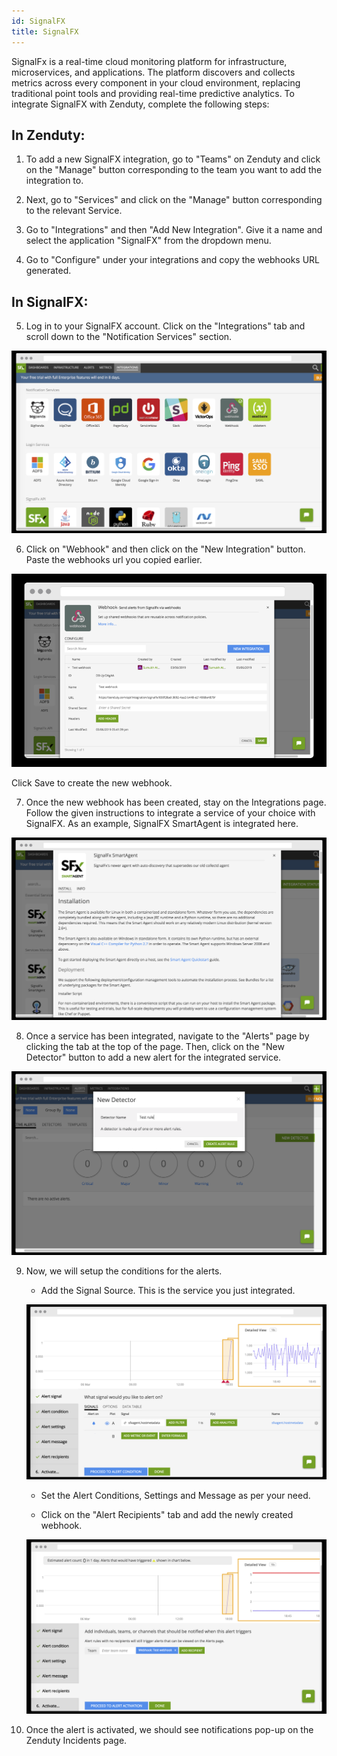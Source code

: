 ```yaml
---
id: SignalFX
title: SignalFX
---
```

SignalFx is a real-time cloud monitoring platform for infrastructure, microservices, and applications. The platform discovers and collects metrics across every component in your cloud environment, replacing traditional point tools and providing real-time predictive analytics. To integrate SignalFX with Zenduty, complete the following steps:

## In Zenduty: 

1. To add a new SignalFX integration, go to "Teams" on Zenduty and click on the "Manage" button corresponding to the team you want to add the integration to.

2. Next, go to "Services" and click on the "Manage" button corresponding to the relevant Service.

3. Go to "Integrations" and then "Add New Integration". Give it a name and select the application "SignalFX" from the dropdown menu.

4. Go to "Configure" under your integrations and copy the webhooks URL generated.

## In SignalFX:

5. Log in to your SignalFX account. Click on the "Integrations" tab and scroll down to the "Notification Services" section.

![](/img/Integrations/SignalFX/1.png)

6. Click on "Webhook" and then click on the "New Integration" button. Paste the webhooks url you copied earlier.

![](/img/Integrations/SignalFX/2.png)

Click Save to create the new webhook.

7. Once the new webhook has been created, stay on the Integrations page. Follow the given instructions to integrate a service of your choice with SignalFX.
As an example, SignalFX SmartAgent is integrated here. 

![](/img/Integrations/SignalFX/3.png)

8. Once a service has been integrated, navigate to the "Alerts" page by clicking the tab at the top of the page. Then, click on the "New Detector" button to add a new alert for the integrated service.

![](/img/Integrations/SignalFX/4.png)

9. Now, we will setup the conditions for the alerts.

	* Add the Signal Source. This is the service you just integrated.

	![](/img/Integrations/SignalFX/5.png)

	* Set the Alert Conditions, Settings and Message as per your need. 

	* Click on the "Alert Recipients" tab and add the newly created webhook.

	![](/img/Integrations/SignalFX/6.png)

10. Once the alert is activated, we should see notifications pop-up on the Zenduty Incidents page.